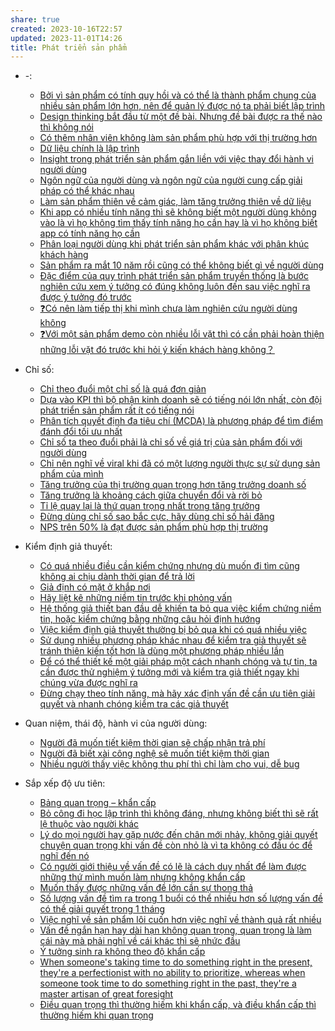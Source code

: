 ```yaml
---
share: true
created: 2023-10-16T22:57
updated: 2023-11-01T14:26
title: Phát triển sản phẩm
---
```



- \-: 
    - [Bởi vì sản phẩm có tính quy hồi và có thể là thành phẩm chung của nhiều sản phẩm lớn hơn, nên để quản lý được nó ta phải biết lập trình](./B%E1%BB%9Fi%20v%C3%AC%20s%E1%BA%A3n%20ph%E1%BA%A9m%20c%C3%B3%20t%C3%ADnh%20quy%20h%E1%BB%93i%20v%C3%A0%20c%C3%B3%20th%E1%BB%83%20l%C3%A0%20th%C3%A0nh%20ph%E1%BA%A9m%20chung%20c%E1%BB%A7a%20nhi%E1%BB%81u%20s%E1%BA%A3n%20ph%E1%BA%A9m%20l%E1%BB%9Bn%20h%C6%A1n,%20n%C3%AAn%20%C4%91%E1%BB%83%20qu%E1%BA%A3n%20l%C3%BD%20%C4%91%C6%B0%E1%BB%A3c%20n%C3%B3%20ta%20ph%E1%BA%A3i%20bi%E1%BA%BFt%20l%E1%BA%ADp%20tr%C3%ACnh.md)
    - [Design thinking bắt đầu từ một đề bài. Nhưng đề bài được ra thế nào thì không nói](./Design%20thinking%20b%E1%BA%AFt%20%C4%91%E1%BA%A7u%20t%E1%BB%AB%20m%E1%BB%99t%20%C4%91%E1%BB%81%20b%C3%A0i.%20Nh%C6%B0ng%20%C4%91%E1%BB%81%20b%C3%A0i%20%C4%91%C6%B0%E1%BB%A3c%20ra%20th%E1%BA%BF%20n%C3%A0o%20th%C3%AC%20kh%C3%B4ng%20n%C3%B3i.md)
    - [Có thêm nhân viên không làm sản phẩm phù hợp với thị trường hơn](./C%C3%B3%20th%C3%AAm%20nh%C3%A2n%20vi%C3%AAn%20kh%C3%B4ng%20l%C3%A0m%20s%E1%BA%A3n%20ph%E1%BA%A9m%20ph%C3%B9%20h%E1%BB%A3p%20v%E1%BB%9Bi%20th%E1%BB%8B%20tr%C6%B0%E1%BB%9Dng%20h%C6%A1n.md)
    - [Dữ liệu chính là lập trình](./D%E1%BB%AF%20li%E1%BB%87u%20ch%C3%ADnh%20l%C3%A0%20l%E1%BA%ADp%20tr%C3%ACnh.md)
    - [Insight trong phát triển sản phẩm gắn liền với việc thay đổi hành vi người dùng](./Insight%20trong%20ph%C3%A1t%20tri%E1%BB%83n%20s%E1%BA%A3n%20ph%E1%BA%A9m%20g%E1%BA%AFn%20li%E1%BB%81n%20v%E1%BB%9Bi%20vi%E1%BB%87c%20thay%20%C4%91%E1%BB%95i%20h%C3%A0nh%20vi%20ng%C6%B0%E1%BB%9Di%20d%C3%B9ng.md)
    - [Ngôn ngữ của người dùng và ngôn ngữ của người cung cấp giải pháp có thể khác nhau](./Ng%C3%B4n%20ng%E1%BB%AF%20c%E1%BB%A7a%20ng%C6%B0%E1%BB%9Di%20d%C3%B9ng%20v%C3%A0%20ng%C3%B4n%20ng%E1%BB%AF%20c%E1%BB%A7a%20ng%C6%B0%E1%BB%9Di%20cung%20c%E1%BA%A5p%20gi%E1%BA%A3i%20ph%C3%A1p%20c%C3%B3%20th%E1%BB%83%20kh%C3%A1c%20nhau.md)
    - [Làm sản phẩm thiên về cảm giác, làm tăng trưởng thiên về dữ liệu](./L%C3%A0m%20s%E1%BA%A3n%20ph%E1%BA%A9m%20thi%C3%AAn%20v%E1%BB%81%20c%E1%BA%A3m%20gi%C3%A1c,%20l%C3%A0m%20t%C4%83ng%20tr%C6%B0%E1%BB%9Fng%20thi%C3%AAn%20v%E1%BB%81%20d%E1%BB%AF%20li%E1%BB%87u.md)
    - [Khi app có nhiều tính năng thì sẽ không biết một người dùng không vào là vì họ không tìm thấy tính năng họ cần hay là vì họ không biết app có tính năng họ cần](./Khi%20app%20c%C3%B3%20nhi%E1%BB%81u%20t%C3%ADnh%20n%C4%83ng%20th%C3%AC%20s%E1%BA%BD%20kh%C3%B4ng%20bi%E1%BA%BFt%20m%E1%BB%99t%20ng%C6%B0%E1%BB%9Di%20d%C3%B9ng%20kh%C3%B4ng%20v%C3%A0o%20l%C3%A0%20v%C3%AC%20h%E1%BB%8D%20kh%C3%B4ng%20t%C3%ACm%20th%E1%BA%A5y%20t%C3%ADnh%20n%C4%83ng%20h%E1%BB%8D%20c%E1%BA%A7n%20hay%20l%C3%A0%20v%C3%AC%20h%E1%BB%8D%20kh%C3%B4ng%20bi%E1%BA%BFt%20app%20c%C3%B3%20t%C3%ADnh%20n%C4%83ng%20h%E1%BB%8D%20c%E1%BA%A7n.md)
    - [Phân loại người dùng khi phát triển sản phẩm khác với phân khúc khách hàng](./Ph%C3%A2n%20lo%E1%BA%A1i%20ng%C6%B0%E1%BB%9Di%20d%C3%B9ng%20khi%20ph%C3%A1t%20tri%E1%BB%83n%20s%E1%BA%A3n%20ph%E1%BA%A9m%20kh%C3%A1c%20v%E1%BB%9Bi%20ph%C3%A2n%20kh%C3%BAc%20kh%C3%A1ch%20h%C3%A0ng.md)
    - [Sản phẩm ra mắt 10 năm rồi cũng có thể không biết gì về người dùng](./S%E1%BA%A3n%20ph%E1%BA%A9m%20ra%20m%E1%BA%AFt%2010%20n%C4%83m%20r%E1%BB%93i%20c%C5%A9ng%20c%C3%B3%20th%E1%BB%83%20kh%C3%B4ng%20bi%E1%BA%BFt%20g%C3%AC%20v%E1%BB%81%20ng%C6%B0%E1%BB%9Di%20d%C3%B9ng.md)
    - [Đặc điểm của quy trình phát triển sản phẩm truyền thống là bước nghiên cứu xem ý tưởng có đúng không luôn đến sau việc nghĩ ra được ý tưởng đó trước](./%C4%90%E1%BA%B7c%20%C4%91i%E1%BB%83m%20c%E1%BB%A7a%20quy%20tr%C3%ACnh%20ph%C3%A1t%20tri%E1%BB%83n%20s%E1%BA%A3n%20ph%E1%BA%A9m%20truy%E1%BB%81n%20th%E1%BB%91ng%20l%C3%A0%20b%C6%B0%E1%BB%9Bc%20nghi%C3%AAn%20c%E1%BB%A9u%20xem%20%C3%BD%20t%C6%B0%E1%BB%9Fng%20c%C3%B3%20%C4%91%C3%BAng%20kh%C3%B4ng%20lu%C3%B4n%20%C4%91%E1%BA%BFn%20sau%20vi%E1%BB%87c%20ngh%C4%A9%20ra%20%C4%91%C6%B0%E1%BB%A3c%20%C3%BD%20t%C6%B0%E1%BB%9Fng%20%C4%91%C3%B3%20tr%C6%B0%E1%BB%9Bc.md)
    - [❓Có nên làm tiếp thị khi mình chưa làm nghiên cứu người dùng không](./%E2%9D%93C%C3%B3%20n%C3%AAn%20l%C3%A0m%20ti%E1%BA%BFp%20th%E1%BB%8B%20khi%20m%C3%ACnh%20ch%C6%B0a%20l%C3%A0m%20nghi%C3%AAn%20c%E1%BB%A9u%20ng%C6%B0%E1%BB%9Di%20d%C3%B9ng%20kh%C3%B4ng.md)
    - [❓Với một sản phẩm demo còn nhiều lỗi vặt thì có cần phải hoàn thiện những lỗi vặt đó trước khi hỏi ý kiến khách hàng không？](./%E2%9D%93V%E1%BB%9Bi%20m%E1%BB%99t%20s%E1%BA%A3n%20ph%E1%BA%A9m%20demo%20c%C3%B2n%20nhi%E1%BB%81u%20l%E1%BB%97i%20v%E1%BA%B7t%20th%C3%AC%20c%C3%B3%20c%E1%BA%A7n%20ph%E1%BA%A3i%20ho%C3%A0n%20thi%E1%BB%87n%20nh%E1%BB%AFng%20l%E1%BB%97i%20v%E1%BA%B7t%20%C4%91%C3%B3%20tr%C6%B0%E1%BB%9Bc%20khi%20h%E1%BB%8Fi%20%C3%BD%20ki%E1%BA%BFn%20kh%C3%A1ch%20h%C3%A0ng%20kh%C3%B4ng%EF%BC%9F.md)

- Chỉ số: 
    - [Chỉ theo đuổi một chỉ số là quá đơn giản](./Ch%E1%BB%89%20s%E1%BB%91/Ch%E1%BB%89%20theo%20%C4%91u%E1%BB%95i%20m%E1%BB%99t%20ch%E1%BB%89%20s%E1%BB%91%20l%C3%A0%20qu%C3%A1%20%C4%91%C6%A1n%20gi%E1%BA%A3n.md)
    - [Dựa vào KPI thì bộ phận kinh doanh sẽ có tiếng nói lớn nhất, còn đội phát triển sản phẩm rất ít có tiếng nói](./Ch%E1%BB%89%20s%E1%BB%91/D%E1%BB%B1a%20v%C3%A0o%20KPI%20th%C3%AC%20b%E1%BB%99%20ph%E1%BA%ADn%20kinh%20doanh%20s%E1%BA%BD%20c%C3%B3%20ti%E1%BA%BFng%20n%C3%B3i%20l%E1%BB%9Bn%20nh%E1%BA%A5t,%20c%C3%B2n%20%C4%91%E1%BB%99i%20ph%C3%A1t%20tri%E1%BB%83n%20s%E1%BA%A3n%20ph%E1%BA%A9m%20r%E1%BA%A5t%20%C3%ADt%20c%C3%B3%20ti%E1%BA%BFng%20n%C3%B3i.md)
    - [Phân tích quyết định đa tiêu chí (MCDA) là phương pháp để tìm điểm đánh đổi tối ưu nhất](./Ch%E1%BB%89%20s%E1%BB%91/Ph%C3%A2n%20t%C3%ADch%20quy%E1%BA%BFt%20%C4%91%E1%BB%8Bnh%20%C4%91a%20ti%C3%AAu%20ch%C3%AD%20(MCDA)%20l%C3%A0%20ph%C6%B0%C6%A1ng%20ph%C3%A1p%20%C4%91%E1%BB%83%20t%C3%ACm%20%C4%91i%E1%BB%83m%20%C4%91%C3%A1nh%20%C4%91%E1%BB%95i%20t%E1%BB%91i%20%C6%B0u%20nh%E1%BA%A5t.md)
    - [Chỉ số ta theo đuổi phải là chỉ số về giá trị của sản phẩm đối với người dùng](./Ch%E1%BB%89%20s%E1%BB%91/Ch%E1%BB%89%20s%E1%BB%91%20ta%20theo%20%C4%91u%E1%BB%95i%20ph%E1%BA%A3i%20l%C3%A0%20ch%E1%BB%89%20s%E1%BB%91%20v%E1%BB%81%20gi%C3%A1%20tr%E1%BB%8B%20c%E1%BB%A7a%20s%E1%BA%A3n%20ph%E1%BA%A9m%20%C4%91%E1%BB%91i%20v%E1%BB%9Bi%20ng%C6%B0%E1%BB%9Di%20d%C3%B9ng.md)
    - [Chỉ nên nghĩ về viral khi đã có một lượng người thực sự sử dụng sản phẩm của mình](./Ch%E1%BB%89%20s%E1%BB%91/T%C4%83ng%20tr%C6%B0%E1%BB%9Fng/Ch%E1%BB%89%20n%C3%AAn%20ngh%C4%A9%20v%E1%BB%81%20viral%20khi%20%C4%91%C3%A3%20c%C3%B3%20m%E1%BB%99t%20l%C6%B0%E1%BB%A3ng%20ng%C6%B0%E1%BB%9Di%20th%E1%BB%B1c%20s%E1%BB%B1%20s%E1%BB%AD%20d%E1%BB%A5ng%20s%E1%BA%A3n%20ph%E1%BA%A9m%20c%E1%BB%A7a%20m%C3%ACnh.md)
    - [Tăng trưởng của thị trường quan trọng hơn tăng trưởng doanh số](./Ch%E1%BB%89%20s%E1%BB%91/T%C4%83ng%20tr%C6%B0%E1%BB%9Fng/T%C4%83ng%20tr%C6%B0%E1%BB%9Fng%20c%E1%BB%A7a%20th%E1%BB%8B%20tr%C6%B0%E1%BB%9Dng%20quan%20tr%E1%BB%8Dng%20h%C6%A1n%20t%C4%83ng%20tr%C6%B0%E1%BB%9Fng%20doanh%20s%E1%BB%91.md)
    - [Tăng trưởng là khoảng cách giữa chuyển đổi và rời bỏ](./Ch%E1%BB%89%20s%E1%BB%91/T%C4%83ng%20tr%C6%B0%E1%BB%9Fng/T%C4%83ng%20tr%C6%B0%E1%BB%9Fng%20l%C3%A0%20kho%E1%BA%A3ng%20c%C3%A1ch%20gi%E1%BB%AFa%20chuy%E1%BB%83n%20%C4%91%E1%BB%95i%20v%C3%A0%20r%E1%BB%9Di%20b%E1%BB%8F.md)
    - [Tỉ lệ quay lại là thứ quan trọng nhất trong tăng trưởng](./Ch%E1%BB%89%20s%E1%BB%91/T%C4%83ng%20tr%C6%B0%E1%BB%9Fng/T%E1%BB%89%20l%E1%BB%87%20quay%20l%E1%BA%A1i%20l%C3%A0%20th%E1%BB%A9%20quan%20tr%E1%BB%8Dng%20nh%E1%BA%A5t%20trong%20t%C4%83ng%20tr%C6%B0%E1%BB%9Fng.md)
    - [Đừng dùng chỉ số sao bắc cực, hãy dùng chỉ số hải đăng](./Ch%E1%BB%89%20s%E1%BB%91/%C4%90%E1%BB%ABng%20d%C3%B9ng%20ch%E1%BB%89%20s%E1%BB%91%20sao%20b%E1%BA%AFc%20c%E1%BB%B1c,%20h%C3%A3y%20d%C3%B9ng%20ch%E1%BB%89%20s%E1%BB%91%20h%E1%BA%A3i%20%C4%91%C4%83ng.md)
    - [NPS trên 50% là đạt được sản phẩm phù hợp thị trường](./Ch%E1%BB%89%20s%E1%BB%91/NPS%20tr%C3%AAn%2050%25%20l%C3%A0%20%C4%91%E1%BA%A1t%20%C4%91%C6%B0%E1%BB%A3c%20s%E1%BA%A3n%20ph%E1%BA%A9m%20ph%C3%B9%20h%E1%BB%A3p%20th%E1%BB%8B%20tr%C6%B0%E1%BB%9Dng.md)

- Kiểm định giả thuyết: 
    - [Có quá nhiều điều cần kiểm chứng nhưng dù muốn đi tìm cũng không ai chịu dành thời gian để trả lời](./Ki%E1%BB%83m%20%C4%91%E1%BB%8Bnh%20gi%E1%BA%A3%20thuy%E1%BA%BFt/C%C3%B3%20qu%C3%A1%20nhi%E1%BB%81u%20%C4%91i%E1%BB%81u%20c%E1%BA%A7n%20ki%E1%BB%83m%20ch%E1%BB%A9ng%20nh%C6%B0ng%20d%C3%B9%20mu%E1%BB%91n%20%C4%91i%20t%C3%ACm%20c%C5%A9ng%20kh%C3%B4ng%20ai%20ch%E1%BB%8Bu%20d%C3%A0nh%20th%E1%BB%9Di%20gian%20%C4%91%E1%BB%83%20tr%E1%BA%A3%20l%E1%BB%9Di.md)
    - [Giả định có mặt ở khắp nơi](./Ki%E1%BB%83m%20%C4%91%E1%BB%8Bnh%20gi%E1%BA%A3%20thuy%E1%BA%BFt/Gi%E1%BA%A3%20%C4%91%E1%BB%8Bnh%20c%C3%B3%20m%E1%BA%B7t%20%E1%BB%9F%20kh%E1%BA%AFp%20n%C6%A1i.md)
    - [Hãy liệt kê những niềm tin trước khi phỏng vấn](./Ki%E1%BB%83m%20%C4%91%E1%BB%8Bnh%20gi%E1%BA%A3%20thuy%E1%BA%BFt/H%C3%A3y%20li%E1%BB%87t%20k%C3%AA%20nh%E1%BB%AFng%20ni%E1%BB%81m%20tin%20tr%C6%B0%E1%BB%9Bc%20khi%20ph%E1%BB%8Fng%20v%E1%BA%A5n.md)
    - [Hệ thống giả thiết ban đầu dễ khiến ta bỏ qua việc kiểm chứng niềm tin, hoặc kiểm chứng bằng những câu hỏi định hướng](./Ki%E1%BB%83m%20%C4%91%E1%BB%8Bnh%20gi%E1%BA%A3%20thuy%E1%BA%BFt/H%E1%BB%87%20th%E1%BB%91ng%20gi%E1%BA%A3%20thi%E1%BA%BFt%20ban%20%C4%91%E1%BA%A7u%20d%E1%BB%85%20khi%E1%BA%BFn%20ta%20b%E1%BB%8F%20qua%20vi%E1%BB%87c%20ki%E1%BB%83m%20ch%E1%BB%A9ng%20ni%E1%BB%81m%20tin,%20ho%E1%BA%B7c%20ki%E1%BB%83m%20ch%E1%BB%A9ng%20b%E1%BA%B1ng%20nh%E1%BB%AFng%20c%C3%A2u%20h%E1%BB%8Fi%20%C4%91%E1%BB%8Bnh%20h%C6%B0%E1%BB%9Bng.md)
    - [Việc kiểm định giả thuyết thường bị bỏ qua khi có quá nhiều việc](./Ki%E1%BB%83m%20%C4%91%E1%BB%8Bnh%20gi%E1%BA%A3%20thuy%E1%BA%BFt/Vi%E1%BB%87c%20ki%E1%BB%83m%20%C4%91%E1%BB%8Bnh%20gi%E1%BA%A3%20thuy%E1%BA%BFt%20th%C6%B0%E1%BB%9Dng%20b%E1%BB%8B%20b%E1%BB%8F%20qua%20khi%20c%C3%B3%20qu%C3%A1%20nhi%E1%BB%81u%20vi%E1%BB%87c.md)
    - [Sử dụng nhiều phương pháp khác nhau để kiểm tra giả thuyết sẽ tránh thiên kiến tốt hơn là dùng một phương pháp nhiều lần](./Ki%E1%BB%83m%20%C4%91%E1%BB%8Bnh%20gi%E1%BA%A3%20thuy%E1%BA%BFt/S%E1%BB%AD%20d%E1%BB%A5ng%20nhi%E1%BB%81u%20ph%C6%B0%C6%A1ng%20ph%C3%A1p%20kh%C3%A1c%20nhau%20%C4%91%E1%BB%83%20ki%E1%BB%83m%20tra%20gi%E1%BA%A3%20thuy%E1%BA%BFt%20s%E1%BA%BD%20tr%C3%A1nh%20thi%C3%AAn%20ki%E1%BA%BFn%20t%E1%BB%91t%20h%C6%A1n%20l%C3%A0%20d%C3%B9ng%20m%E1%BB%99t%20ph%C6%B0%C6%A1ng%20ph%C3%A1p%20nhi%E1%BB%81u%20l%E1%BA%A7n.md)
    - [Để có thể thiết kế một giải pháp một cách nhanh chóng và tự tin, ta cần được thử nghiệm ý tưởng mới và kiểm tra giả thiết ngay khi chúng vừa được nghĩ ra](./Ki%E1%BB%83m%20%C4%91%E1%BB%8Bnh%20gi%E1%BA%A3%20thuy%E1%BA%BFt/%C4%90%E1%BB%83%20c%C3%B3%20th%E1%BB%83%20thi%E1%BA%BFt%20k%E1%BA%BF%20m%E1%BB%99t%20gi%E1%BA%A3i%20ph%C3%A1p%20m%E1%BB%99t%20c%C3%A1ch%20nhanh%20ch%C3%B3ng%20v%C3%A0%20t%E1%BB%B1%20tin,%20ta%20c%E1%BA%A7n%20%C4%91%C6%B0%E1%BB%A3c%20th%E1%BB%AD%20nghi%E1%BB%87m%20%C3%BD%20t%C6%B0%E1%BB%9Fng%20m%E1%BB%9Bi%20v%C3%A0%20ki%E1%BB%83m%20tra%20gi%E1%BA%A3%20thi%E1%BA%BFt%20ngay%20khi%20ch%C3%BAng%20v%E1%BB%ABa%20%C4%91%C6%B0%E1%BB%A3c%20ngh%C4%A9%20ra.md)
    - [Đừng chạy theo tính năng, mà hãy xác định vấn đề cần ưu tiên giải quyết và nhanh chóng kiểm tra các giả thuyết](./Ki%E1%BB%83m%20%C4%91%E1%BB%8Bnh%20gi%E1%BA%A3%20thuy%E1%BA%BFt/%C4%90%E1%BB%ABng%20ch%E1%BA%A1y%20theo%20t%C3%ADnh%20n%C4%83ng,%20m%C3%A0%20h%C3%A3y%20x%C3%A1c%20%C4%91%E1%BB%8Bnh%20v%E1%BA%A5n%20%C4%91%E1%BB%81%20c%E1%BA%A7n%20%C6%B0u%20ti%C3%AAn%20gi%E1%BA%A3i%20quy%E1%BA%BFt%20v%C3%A0%20nhanh%20ch%C3%B3ng%20ki%E1%BB%83m%20tra%20c%C3%A1c%20gi%E1%BA%A3%20thuy%E1%BA%BFt.md)

- Quan niệm, thái độ, hành vi của người dùng: 
    - [Người đã muốn tiết kiệm thời gian sẽ chấp nhận trả phí](./Quan%20ni%E1%BB%87m,%20th%C3%A1i%20%C4%91%E1%BB%99,%20h%C3%A0nh%20vi%20c%E1%BB%A7a%20ng%C6%B0%E1%BB%9Di%20d%C3%B9ng/Ng%C6%B0%E1%BB%9Di%20%C4%91%C3%A3%20mu%E1%BB%91n%20ti%E1%BA%BFt%20ki%E1%BB%87m%20th%E1%BB%9Di%20gian%20s%E1%BA%BD%20ch%E1%BA%A5p%20nh%E1%BA%ADn%20tr%E1%BA%A3%20ph%C3%AD.md)
    - [Người đã biết xài công nghệ sẽ muốn tiết kiệm thời gian](./Quan%20ni%E1%BB%87m,%20th%C3%A1i%20%C4%91%E1%BB%99,%20h%C3%A0nh%20vi%20c%E1%BB%A7a%20ng%C6%B0%E1%BB%9Di%20d%C3%B9ng/Ng%C6%B0%E1%BB%9Di%20%C4%91%C3%A3%20bi%E1%BA%BFt%20x%C3%A0i%20c%C3%B4ng%20ngh%E1%BB%87%20s%E1%BA%BD%20mu%E1%BB%91n%20ti%E1%BA%BFt%20ki%E1%BB%87m%20th%E1%BB%9Di%20gian.md)
    - [Nhiều người thấy việc không thu phí thì chỉ làm cho vui, dễ bug](./Quan%20ni%E1%BB%87m,%20th%C3%A1i%20%C4%91%E1%BB%99,%20h%C3%A0nh%20vi%20c%E1%BB%A7a%20ng%C6%B0%E1%BB%9Di%20d%C3%B9ng/Nhi%E1%BB%81u%20ng%C6%B0%E1%BB%9Di%20th%E1%BA%A5y%20vi%E1%BB%87c%20kh%C3%B4ng%20thu%20ph%C3%AD%20th%C3%AC%20ch%E1%BB%89%20l%C3%A0m%20cho%20vui,%20d%E1%BB%85%20bug.md)

- Sắp xếp độ ưu tiên: 
    - [Bảng quan trọng – khẩn cấp](./S%E1%BA%AFp%20x%E1%BA%BFp%20%C4%91%E1%BB%99%20%C6%B0u%20ti%C3%AAn/B%E1%BA%A3ng%20quan%20tr%E1%BB%8Dng%20%E2%80%93%20kh%E1%BA%A9n%20c%E1%BA%A5p.md)
    - [Bỏ công đi học lập trình thì không đáng, nhưng không biết thì sẽ rất lệ thuộc vào người khác](./S%E1%BA%AFp%20x%E1%BA%BFp%20%C4%91%E1%BB%99%20%C6%B0u%20ti%C3%AAn/B%E1%BB%8F%20c%C3%B4ng%20%C4%91i%20h%E1%BB%8Dc%20l%E1%BA%ADp%20tr%C3%ACnh%20th%C3%AC%20kh%C3%B4ng%20%C4%91%C3%A1ng,%20nh%C6%B0ng%20kh%C3%B4ng%20bi%E1%BA%BFt%20th%C3%AC%20s%E1%BA%BD%20r%E1%BA%A5t%20l%E1%BB%87%20thu%E1%BB%99c%20v%C3%A0o%20ng%C6%B0%E1%BB%9Di%20kh%C3%A1c.md)
    - [Lý do mọi người hay gặp nước đến chân mới nhảy, không giải quyết chuyện quan trọng khi vấn đề còn nhỏ là vì ta không có đầu óc để nghĩ đến nó](./S%E1%BA%AFp%20x%E1%BA%BFp%20%C4%91%E1%BB%99%20%C6%B0u%20ti%C3%AAn/L%C3%BD%20do%20m%E1%BB%8Di%20ng%C6%B0%E1%BB%9Di%20hay%20g%E1%BA%B7p%20n%C6%B0%E1%BB%9Bc%20%C4%91%E1%BA%BFn%20ch%C3%A2n%20m%E1%BB%9Bi%20nh%E1%BA%A3y,%20kh%C3%B4ng%20gi%E1%BA%A3i%20quy%E1%BA%BFt%20chuy%E1%BB%87n%20quan%20tr%E1%BB%8Dng%20khi%20v%E1%BA%A5n%20%C4%91%E1%BB%81%20c%C3%B2n%20nh%E1%BB%8F%20l%C3%A0%20v%C3%AC%20ta%20kh%C3%B4ng%20c%C3%B3%20%C4%91%E1%BA%A7u%20%C3%B3c%20%C4%91%E1%BB%83%20ngh%C4%A9%20%C4%91%E1%BA%BFn%20n%C3%B3.md)
    - [Có người giới thiệu về vấn đề có lẽ là cách duy nhất để làm được những thứ mình muốn làm nhưng không khẩn cấp](./S%E1%BA%AFp%20x%E1%BA%BFp%20%C4%91%E1%BB%99%20%C6%B0u%20ti%C3%AAn/C%C3%B3%20ng%C6%B0%E1%BB%9Di%20gi%E1%BB%9Bi%20thi%E1%BB%87u%20v%E1%BB%81%20v%E1%BA%A5n%20%C4%91%E1%BB%81%20c%C3%B3%20l%E1%BA%BD%20l%C3%A0%20c%C3%A1ch%20duy%20nh%E1%BA%A5t%20%C4%91%E1%BB%83%20l%C3%A0m%20%C4%91%C6%B0%E1%BB%A3c%20nh%E1%BB%AFng%20th%E1%BB%A9%20m%C3%ACnh%20mu%E1%BB%91n%20l%C3%A0m%20nh%C6%B0ng%20kh%C3%B4ng%20kh%E1%BA%A9n%20c%E1%BA%A5p.md)
    - [Muốn thấy được những vấn đề lớn cần sự thong thả](./S%E1%BA%AFp%20x%E1%BA%BFp%20%C4%91%E1%BB%99%20%C6%B0u%20ti%C3%AAn/Mu%E1%BB%91n%20th%E1%BA%A5y%20%C4%91%C6%B0%E1%BB%A3c%20nh%E1%BB%AFng%20v%E1%BA%A5n%20%C4%91%E1%BB%81%20l%E1%BB%9Bn%20c%E1%BA%A7n%20s%E1%BB%B1%20thong%20th%E1%BA%A3.md)
    - [Số lượng vấn đề tìm ra trong 1 buổi có thể nhiều hơn số lượng vấn đề có thể giải quyết trong 1 tháng](./S%E1%BA%AFp%20x%E1%BA%BFp%20%C4%91%E1%BB%99%20%C6%B0u%20ti%C3%AAn/S%E1%BB%91%20l%C6%B0%E1%BB%A3ng%20v%E1%BA%A5n%20%C4%91%E1%BB%81%20t%C3%ACm%20ra%20trong%201%20bu%E1%BB%95i%20c%C3%B3%20th%E1%BB%83%20nhi%E1%BB%81u%20h%C6%A1n%20s%E1%BB%91%20l%C6%B0%E1%BB%A3ng%20v%E1%BA%A5n%20%C4%91%E1%BB%81%20c%C3%B3%20th%E1%BB%83%20gi%E1%BA%A3i%20quy%E1%BA%BFt%20trong%201%20th%C3%A1ng.md)
    - [Việc nghĩ về sản phẩm lôi cuốn hơn việc nghĩ về thành quả rất nhiều](./S%E1%BA%AFp%20x%E1%BA%BFp%20%C4%91%E1%BB%99%20%C6%B0u%20ti%C3%AAn/Vi%E1%BB%87c%20ngh%C4%A9%20v%E1%BB%81%20s%E1%BA%A3n%20ph%E1%BA%A9m%20l%C3%B4i%20cu%E1%BB%91n%20h%C6%A1n%20vi%E1%BB%87c%20ngh%C4%A9%20v%E1%BB%81%20th%C3%A0nh%20qu%E1%BA%A3%20r%E1%BA%A5t%20nhi%E1%BB%81u.md)
    - [Vấn đề ngắn hạn hay dài hạn không quan trọng, quan trọng là làm cái này mà phải nghĩ về cái khác thì sẽ nhức đầu](./S%E1%BA%AFp%20x%E1%BA%BFp%20%C4%91%E1%BB%99%20%C6%B0u%20ti%C3%AAn/V%E1%BA%A5n%20%C4%91%E1%BB%81%20ng%E1%BA%AFn%20h%E1%BA%A1n%20hay%20d%C3%A0i%20h%E1%BA%A1n%20kh%C3%B4ng%20quan%20tr%E1%BB%8Dng,%20quan%20tr%E1%BB%8Dng%20l%C3%A0%20l%C3%A0m%20c%C3%A1i%20n%C3%A0y%20m%C3%A0%20ph%E1%BA%A3i%20ngh%C4%A9%20v%E1%BB%81%20c%C3%A1i%20kh%C3%A1c%20th%C3%AC%20s%E1%BA%BD%20nh%E1%BB%A9c%20%C4%91%E1%BA%A7u.md)
    - [Ý tưởng sinh ra không theo độ khẩn cấp](./S%E1%BA%AFp%20x%E1%BA%BFp%20%C4%91%E1%BB%99%20%C6%B0u%20ti%C3%AAn/%C3%9D%20t%C6%B0%E1%BB%9Fng%20sinh%20ra%20kh%C3%B4ng%20theo%20%C4%91%E1%BB%99%20kh%E1%BA%A9n%20c%E1%BA%A5p.md)
    - [When someone's taking time to do something right in the present, they're a perfectionist with no ability to prioritize, whereas when someone took time to do something right in the past, they're a master artisan of great foresight](./S%E1%BA%AFp%20x%E1%BA%BFp%20%C4%91%E1%BB%99%20%C6%B0u%20ti%C3%AAn/When%20someone's%20taking%20time%20to%20do%20something%20right%20in%20the%20present,%20they're%20a%20perfectionist%20with%20no%20ability%20to%20prioritize,%20whereas%20when%20someone%20took%20time%20to%20do%20something%20right%20in%20the%20past,%20they're%20a%20master%20artisan%20of%20great%20foresight.md)
    - [Điều quan trọng thì thường hiếm khi khẩn cấp, và điều khẩn cấp thì thường hiếm khi quan trọng](./S%E1%BA%AFp%20x%E1%BA%BFp%20%C4%91%E1%BB%99%20%C6%B0u%20ti%C3%AAn/%C4%90i%E1%BB%81u%20quan%20tr%E1%BB%8Dng%20th%C3%AC%20th%C6%B0%E1%BB%9Dng%20hi%E1%BA%BFm%20khi%20kh%E1%BA%A9n%20c%E1%BA%A5p,%20v%C3%A0%20%C4%91i%E1%BB%81u%20kh%E1%BA%A9n%20c%E1%BA%A5p%20th%C3%AC%20th%C6%B0%E1%BB%9Dng%20hi%E1%BA%BFm%20khi%20quan%20tr%E1%BB%8Dng.md)


